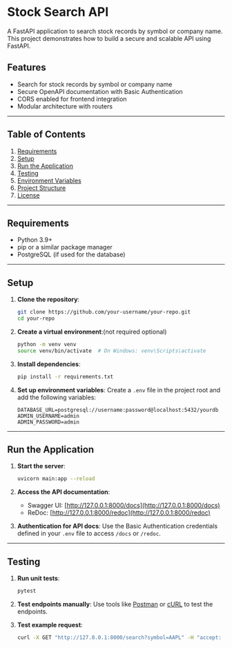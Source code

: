 # Stock Search API

A FastAPI application to search stock records by symbol or company name. This project demonstrates how to build a secure and scalable API using FastAPI.

## Features

- Search for stock records by symbol or company name
- Secure OpenAPI documentation with Basic Authentication
- CORS enabled for frontend integration
- Modular architecture with routers

---

## Table of Contents

1. [Requirements](#requirements)
2. [Setup](#setup)
3. [Run the Application](#run-the-application)
4. [Testing](#testing)
5. [Environment Variables](#environment-variables)
6. [Project Structure](#project-structure)
7. [License](#license)

---

## Requirements

- Python 3.9+
- pip or a similar package manager
- PostgreSQL (if used for the database)

---

## Setup

1. **Clone the repository**:
    ```bash
    git clone https://github.com/your-username/your-repo.git
    cd your-repo
    ```

2. **Create a virtual environment**:(not required optional)
    ```bash
    python -m venv venv
    source venv/bin/activate  # On Windows: venv\Scripts\activate
    ```

3. **Install dependencies**:
    ```bash
    pip install -r requirements.txt
    ```

4. **Set up environment variables**:
    Create a `.env` file in the project root and add the following variables:
    ```plaintext
    DATABASE_URL=postgresql://username:password@localhost:5432/yourdb
    ADMIN_USERNAME=admin
    ADMIN_PASSWORD=admin
    ```

---

## Run the Application

1. **Start the server**:
    ```bash
    uvicorn main:app --reload
    ```

2. **Access the API documentation**:
   - Swagger UI: [http://127.0.0.1:8000/docs](http://127.0.0.1:8000/docs)
   - ReDoc: [http://127.0.0.1:8000/redoc](http://127.0.0.1:8000/redoc)

3. **Authentication for API docs**:
   Use the Basic Authentication credentials defined in your `.env` file to access `/docs` or `/redoc`.

---

## Testing

1. **Run unit tests**:
    ```bash
    pytest
    ```

2. **Test endpoints manually**:
   Use tools like [Postman](https://www.postman.com/) or [cURL](https://curl.se/) to test the endpoints.

3. **Test example request**:
   ```bash
   curl -X GET "http://127.0.0.1:8000/search?symbol=AAPL" -H "accept: application/json"
